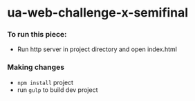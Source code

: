# ua-web-challenge-x-semifinal

### To run this piece:
* Run http server in project directory and open index.html

### Making changes
* `npm install` project
* run `gulp` to build dev project
